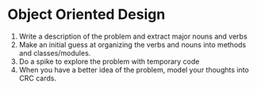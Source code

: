 # Object Oriented Design

1. Write a description of the problem and extract major nouns and verbs
2. Make an initial guess at organizing the verbs and nouns into methods and classes/modules.
3. Do a spike to explore the problem with temporary code
4. When you have a better idea of the problem, model your thoughts into CRC cards.